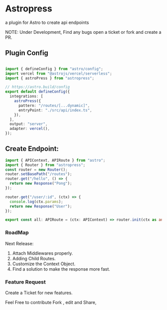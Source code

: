 # Astropress

a plugin for Astro to create api endpoints

NOTE: Under Development, Find any bugs open a ticket or fork and create a PR.

## Plugin Config

```.ts

import { defineConfig } from "astro/config";
import vercel from "@astrojs/vercel/serverless";
import { astroPress } from "astropress";

// https://astro.build/config
export default defineConfig({
  integrations: [
    astroPress({
      pattern: "/routes/[...dynamic]",
      entryPoint: "./src/api/index.ts",
    }),
  ],
  output: "server",
  adapter: vercel(),
});

```

## Create Endpoint:

```.ts
import { APIContext, APIRoute } from "astro";
import { Router } from "astropress";
const router = new Router();
router.setBasePath("/routes");
router.get("/hello", () => {
  return new Response("Pong");
});

router.get("/user/:id", (ctx) => {
  console.log(ctx.params);
  return new Response("User");
});

export const all: APIRoute = (ctx: APIContext) => router.init(ctx as any);
```

### RoadMap

Next Release:

1. Attach Middlewares properly.
2. Adding Child Routes.
3. Customize the Context Object.
4. Find a solution to make the response more fast.

### Feature Request

Create a Ticket for new features.

Feel Free to contribute Fork , edit and Share,
